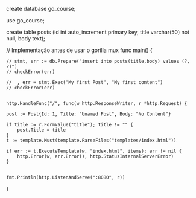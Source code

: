 create database go_course;

use go_course;

create table posts (id int auto_increment primary key, title varchar(50) not null, body text);

// Implementação antes de usar o gorilla mux
func main() {

	// stmt, err := db.Prepare("insert into posts(title,body) values (?, ?)")
	// checkError(err)

	// _, err = stmt.Exec("My first Post", "My first content")
	// checkError(err)


	http.HandleFunc("/", func(w http.ResponseWriter, r *http.Request) {

	post := Post{Id: 1, Title: "Unamed Post", Body: "No Content"}

	if title := r.FormValue("title"); title != "" {
		post.Title = title
	}
	t := template.Must(template.ParseFiles("templates/index.html"))

	if err := t.ExecuteTemplate(w, "index.html", items); err != nil {
		http.Error(w, err.Error(), http.StatusInternalServerError)
	}
	

	fmt.Println(http.ListenAndServe(":8080", r))
}